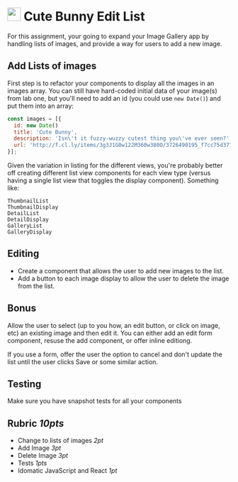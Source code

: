 <img src="https://cloud.githubusercontent.com/assets/478864/22186847/68223ce6-e0b1-11e6-8a62-0e3edc96725e.png" width=30> Cute Bunny Edit List
===

For this assignment, your going to expand your Image Gallery app by handling lists of images, 
and provide a way for users to add a new image. 

## Add Lists of images

First step is to refactor your components to display all the images in an images array. You can still have hard-coded
initial data of your image(s) from lab one, but you'll need to add an id (you could use `new Date()`) and put them into an array:

```js
const images = [{ 
  id: new Date()
  title: 'Cute Bunny',
  description: 'Isn\'t it fuzzy-wuzzy cutest thing you\'ve ever seen?',
  url: 'http://f.cl.ly/items/3g3J1G0w122M360w380O/3726490195_f7cc75d377_o.jpg'
}];
```

Given the variation in listing for the different views, you're probably better off 
creating different list view components for each view type (versus having a single list view
that toggles the display component). Something like:

```
ThumbnailList
ThumbnailDisplay
DetailList
DetailDisplay
GalleryList
GalleryDisplay
```

## Editing

* Create a component that allows the user to add new images to the list.
* Add a button to each image display to allow the user to delete the image from the list.

## Bonus

Allow the user to select (up to you how, an edit button, or click on image, etc) an existing image
and then edit it. You can either add an edit form component, resuse the add component, or offer inline editiong.

If you use a form, offer the user the option to cancel and don't update the list until the user clicks
Save or some similar action.

## Testing

Make sure you have snapshot tests for all your components

## Rubric *10pts*

- Change to lists of images *2pt*
- Add Image *3pt*
- Delete Image *3pt*
- Tests *1pts*
- Idomatic JavaScript and React *1pt*
